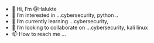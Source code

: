 - 👋 Hi, I’m @Halukte
- 👀 I’m interested in ...cybersecurity, python ..
- 🌱 I’m currently learning ...cybersecurity, 
- 💞️ I’m looking to collaborate on ...cybersecurity, kali linux
- 📫 How to reach me ... 

<!---
Halukte/Halukte is a ✨ special ✨ repository because its `README.md` (this file) appears on your GitHub profile.
You can click the Preview link to take a look at your changes.
--->

